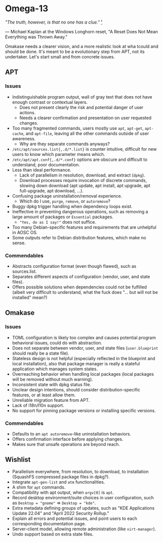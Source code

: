 Omega-13
========

*"The truth, however, is that no one has a clue."* [¹](https://web.archive.org/web/20060218125408/https://blogs.msdn.com/michkap/archive/2005/10/16/481625.aspx)

— Michael Kaplan at the Windows Longhorn reset, "A Reset Does Not Mean Everything was Thrown Away."

Omakase needs a clearer vision, and a more realistic look at wha tcould and
should be done. It's meant to be a evolutionary step from APT, not its
undertaker. Let's start small and from concrete issues.

APT
---

### Issues

- Indistinguishable program output, wall of gray text that does not have
  enough contrast or contextual layers.
    - Does not present clearly the risk and potential danger of user actions.
    - Needs a clearer confirmation and presentation on user requested changes.
- Too many fragmented commands, users mostly use `apt`, `apt-get`, `apt-cache`,
  and `apt-file`, leaving all the other commands outside of user awareness.
    - Why are they separate commands anyways?
- `/etc/apt/sources.list{,.d/*.list}` is counter intuitive, difficult for new
  users to know which parameter means which.
- `/etc/apt/apt.conf{,.d/*.conf}` options are obscure and difficult to
  understand, poor documentation.
- Less than ideal performance.
    - Lack of parallelism in resolution, download, and extract (`dpkg`).
    - Download processes require invocation of discrete commands, slowing down
      download (apt update, apt install, apt upgrade, apt full-upgrade,
      apt download, ...).
- Confusing package uninstallation/removal experience.
    - Which do I use, `purge`, `remove`, or `autoremove`?
- Buggy dpkg trigger handling when dependency loops exist.
- Ineffective in preventing dangerous operations, such as removing a large
  amount of packages or `Essential` packages.
    - `"Yes, do as I say!"` does not suffice.
- Too many Debian-specific features and requirements that are unhelpful in
  AOSC OS.
- Some outputs refer to Debian distribution features, which make no sense.

### Commendables

- Abstracts configuration format (even though flawed), such as sources.list.
- Separates different aspects of configuration (vendor, user, and state files).
- Offers possible solutions when dependencies could not be fulfilled (albeit
  very difficult to understand, what the fuck does "... but will not be
  installed" mean?)

Omakase
-------

### Issues

- TOML configuration is likely too complex and causes potential program
  behavioral issues, could do with abstraction.
- Does not separate between vendor, user, and state files (`user.blueprint`
  should really be a state file).
- Stateless design is not helpful (especially reflected in the blueprint and
  local installation), also that package manager is really a stateful
  application which manages system states.
- Overreaching behavior when handling local packages (local packages will be
  removed without much warning).
- Inconsistent state with dpkg status file.
- Unclear design intentions, should consider distribution-specific features, or
  at least allow them.
- Unreliable migration feature from APT.
- Lack of i18n/l10n support.
- No support for pinning package versions or installing specific versions.

### Commendables

- Defaults to an `apt autoremove`-like uninstallation behaviors.
- Offers confirmation interface before applying changes.
- Makes sure that unsafe operations are beyond reach.

Wishlist
--------

- Parallelism everywhere, from resolution, to download, to installation
  (SquashFS compressed package files in dpkg?).
- Integrate `apt-gen-list` and `atm` functionalities.
- A shim for `apt` commands.
- Compatibility with apt output, when `argv[0]` is `apt`.
- Record desktop environment/suite choices in user configuration, such as
  `Desktop = "gnome"` => `Desktop = "kde"`.
- Extra metadata defining groups of updates, such as "KDE Applications Update
  22.04" and "April 2022 Security Rollup."
- Explain all errors and potential issues, and point users to each
  corresponding documentation page.
- Server-client model, allowing remote administration (like `virt-manager`).
- Undo support based on extra state files.
